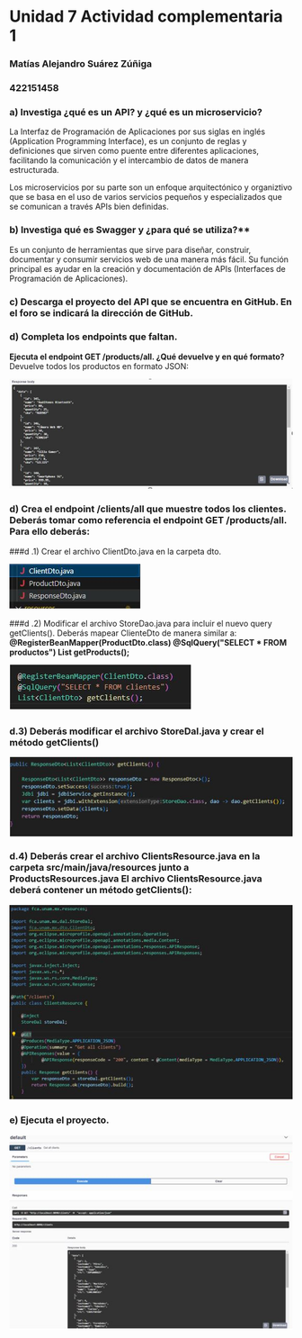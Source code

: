 # Unidad 7 Actividad complementaria 1

### Matías Alejandro Suárez Zúñiga
### 422151458

### a)	Investiga ¿qué es un API? y ¿qué es un microservicio?
La Interfaz de Programación de Aplicaciones por sus siglas en inglés (Application Programming Interface), es un conjunto de reglas y definiciones que sirven como puente  entre diferentes aplicaciones, facilitando la comunicación y el intercambio de datos de manera estructurada.

Los microservicios por su parte son un enfoque arquitectónico y organiztivo que se basa en el uso de varios servicios pequeños y especializados que se comunican a través APIs bien definidas.  

### b)	Investiga qué es Swagger y ¿para qué se utiliza?**
Es un conjunto de herramientas que sirve para diseñar, construir, documentar y consumir servicios web de una manera más fácil. Su función principal es ayudar en la creación y documentación de APIs (Interfaces de Programación de Aplicaciones).

### c) Descarga el proyecto del API que se encuentra en GitHub. En el foro se indicará la dirección de GitHub.
### d) Completa los endpoints que faltan.
 **Ejecuta el endpoint GET /products/all. ¿Qué devuelve y en qué formato?**
Devuelve todos los productos en formato JSON:

 ![getPeosucts](./images/Respuest_getProducts.JPG "getProducts")


### d) Crea el endpoint /clients/all que muestre todos los clientes. Deberás tomar como referencia el endpoint GET /products/all. Para ello deberás:
###d .1) Crear el archivo ClientDto.java en la carpeta dto.

 ![ClientDto](./images/ClientDto.JPG "ClientDto")
 
###d .2) Modificar el archivo StoreDao.java para incluir el nuevo query getClients(). Deberás mapear ClienteDto de manera similar a:
**@RegisterBeanMapper(ProductDto.class)
@SqlQuery("SELECT * FROM productos")
List<ProductDto> getProducts();**

 ![BeanMap](./images/BeanMap.JPG "BeanMap")
 
### d.3) Deberás modificar el archivo StoreDal.java y crear el método getClients()

  ![GetClients](./images/metodoGetClients.JPG "GetClients")

  
### d.4) Deberás crear el archivo ClientsResource.java en la carpeta src/main/java/resources junto a ProductsResources.java El archivo ClientsResource.java deberá contener un método getClients():

  ![ClientResourceImage](./images/ClientResourceImage.JPG "ClientResourceImage")

  
### e) Ejecuta el proyecto.

  ![Ejecucion](./images/Ejecucion.JPG "Ejecucion")


 


